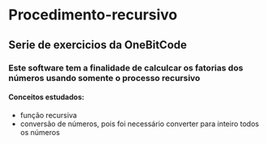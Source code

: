 # Procedimento-recursivo
## Serie de exercicios da OneBitCode
### Este software tem a finalidade de calculcar os fatorias dos números usando somente o processo recursivo
#### Conceitos estudados:
* função recursiva
* conversão de números, pois foi necessário converter para inteiro todos os números
